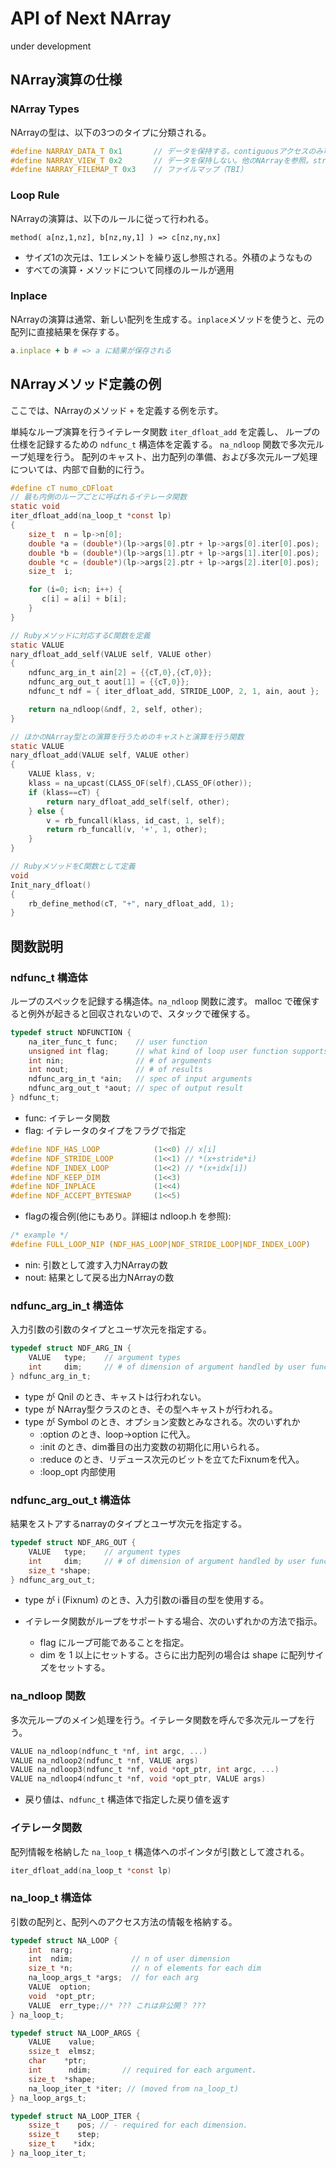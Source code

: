 # API of Next NArray

under development

## NArray演算の仕様

### NArray Types

NArrayの型は、以下の3つのタイプに分類される。

```c
#define NARRAY_DATA_T 0x1       // データを保持する。contiguousアクセスのみ可能。
#define NARRAY_VIEW_T 0x2       // データを保持しない。他のNArrayを参照。stride/index アクセスが可能
#define NARRAY_FILEMAP_T 0x3    // ファイルマップ（TBI）
```

### Loop Rule

NArrayの演算は、以下のルールに従って行われる。

```text
method( a[nz,1,nz], b[nz,ny,1] ) => c[nz,ny,nx]
```

* サイズ1の次元は、1エレメントを繰り返し参照される。外積のようなもの
* すべての演算・メソッドについて同様のルールが適用

### Inplace

NArrayの演算は通常、新しい配列を生成する。`inplace`メソッドを使うと、元の配列に直接結果を保存する。

```ruby
a.inplace + b # => a に結果が保存される
```

## NArrayメソッド定義の例

ここでは、NArrayのメソッド `+` を定義する例を示す。

単純なループ演算を行うイテレータ関数 `iter_dfloat_add` を定義し、
ループの仕様を記録するための `ndfunc_t` 構造体を定義する。
`na_ndloop` 関数で多次元ループ処理を行う。
配列のキャスト、出力配列の準備、および多次元ループ処理については、内部で自動的に行う。

```c
#define cT numo_cDFloat
// 最も内側のループごとに呼ばれるイテレータ関数
static void
iter_dfloat_add(na_loop_t *const lp)
{
    size_t  n = lp->n[0];
    double *a = (double*)(lp->args[0].ptr + lp->args[0].iter[0].pos);
    double *b = (double*)(lp->args[1].ptr + lp->args[1].iter[0].pos);
    double *c = (double*)(lp->args[2].ptr + lp->args[2].iter[0].pos);
    size_t  i;

    for (i=0; i<n; i++) {
       c[i] = a[i] + b[i];
    }
}

// Rubyメソッドに対応するC関数を定義
static VALUE
nary_dfloat_add_self(VALUE self, VALUE other)
{
    ndfunc_arg_in_t ain[2] = {{cT,0},{cT,0}};
    ndfunc_arg_out_t aout[1] = {{cT,0}};
    ndfunc_t ndf = { iter_dfloat_add, STRIDE_LOOP, 2, 1, ain, aout };

    return na_ndloop(&ndf, 2, self, other);
}

// ほかのNArray型との演算を行うためのキャストと演算を行う関数
static VALUE
nary_dfloat_add(VALUE self, VALUE other)
{
    VALUE klass, v;
    klass = na_upcast(CLASS_OF(self),CLASS_OF(other));
    if (klass==cT) {
        return nary_dfloat_add_self(self, other);
    } else {
        v = rb_funcall(klass, id_cast, 1, self);
        return rb_funcall(v, '+', 1, other);
    }
}

// RubyメソッドをC関数として定義
void
Init_nary_dfloat()
{
    rb_define_method(cT, "+", nary_dfloat_add, 1);
}
```

## 関数説明

### ndfunc_t 構造体

ループのスペックを記録する構造体。`na_ndloop` 関数に渡す。
malloc で確保すると例外が起きると回収されないので、スタックで確保する。

```c
typedef struct NDFUNCTION {
    na_iter_func_t func;    // user function
    unsigned int flag;      // what kind of loop user function supports
    int nin;                // # of arguments
    int nout;               // # of results
    ndfunc_arg_in_t *ain;   // spec of input arguments
    ndfunc_arg_out_t *aout; // spec of output result
} ndfunc_t;
```

* func: イテレータ関数
* flag: イテレータのタイプをフラグで指定

```c
#define NDF_HAS_LOOP            (1<<0) // x[i]
#define NDF_STRIDE_LOOP         (1<<1) // *(x+stride*i)
#define NDF_INDEX_LOOP          (1<<2) // *(x+idx[i])
#define NDF_KEEP_DIM            (1<<3)
#define NDF_INPLACE             (1<<4)
#define NDF_ACCEPT_BYTESWAP     (1<<5)
```

* flagの複合例(他にもあり。詳細は ndloop.h を参照):

```c
/* example */ 
#define FULL_LOOP_NIP (NDF_HAS_LOOP|NDF_STRIDE_LOOP|NDF_INDEX_LOOP)
```

* nin: 引数として渡す入力NArrayの数
* nout: 結果として戻る出力NArrayの数

### ndfunc_arg_in_t 構造体

入力引数の引数のタイプとユーザ次元を指定する。

```c
typedef struct NDF_ARG_IN {
    VALUE   type;    // argument types
    int     dim;     // # of dimension of argument handled by user function
} ndfunc_arg_in_t;
```

* type が Qnil のとき、キャストは行われない。
* type が NArray型クラスのとき、その型へキャストが行われる。
* type が Symbol のとき、オプション変数とみなされる。次のいずれか
    * :option のとき、loop->option に代入。
    * :init のとき、dim番目の出力変数の初期化に用いられる。
    * :reduce のとき、リデュース次元のビットを立てたFixnumを代入。
    * :loop_opt 内部使用

### ndfunc_arg_out_t 構造体

結果をストアするnarrayのタイプとユーザ次元を指定する。

```c
typedef struct NDF_ARG_OUT {
    VALUE   type;    // argument types
    int     dim;     // # of dimension of argument handled by user function
    size_t *shape;
} ndfunc_arg_out_t;
```

* type が i (Fixnum) のとき、入力引数のi番目の型を使用する。

* イテレータ関数がループをサポートする場合、次のいずれかの方法で指示。
    * flag にループ可能であることを指定。
    * dim を 1 以上にセットする。さらに出力配列の場合は shape に配列サイズをセットする。

### na_ndloop 関数

多次元ループのメイン処理を行う。イテレータ関数を呼んで多次元ループを行う。

```c
VALUE na_ndloop(ndfunc_t *nf, int argc, ...)
VALUE na_ndloop2(ndfunc_t *nf, VALUE args)
VALUE na_ndloop3(ndfunc_t *nf, void *opt_ptr, int argc, ...)
VALUE na_ndloop4(ndfunc_t *nf, void *opt_ptr, VALUE args)
```

* 戻り値は、`ndfunc_t` 構造体で指定した戻り値を返す

### イテレータ関数

配列情報を格納した `na_loop_t` 構造体へのポインタが引数として渡される。

```c
iter_dfloat_add(na_loop_t *const lp)
```

### na_loop_t 構造体

引数の配列と、配列へのアクセス方法の情報を格納する。

```c
typedef struct NA_LOOP {
    int  narg;
    int  ndim;             // n of user dimension
    size_t *n;             // n of elements for each dim
    na_loop_args_t *args;  // for each arg
    VALUE  option;
    void  *opt_ptr;
    VALUE  err_type;//* ??? これは非公開？ ???
} na_loop_t;

typedef struct NA_LOOP_ARGS {
    VALUE    value;
    ssize_t  elmsz;
    char    *ptr;
    int      ndim;       // required for each argument.
    size_t  *shape;
    na_loop_iter_t *iter; // (moved from na_loop_t)
} na_loop_args_t;

typedef struct NA_LOOP_ITER {
    ssize_t    pos; // - required for each dimension.
    ssize_t    step;
    size_t    *idx;
} na_loop_iter_t;
```
